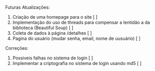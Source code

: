 Futuras Atualizações:

1. Criação de uma homepage para o site [ ]
2. Implementação do uso de threads para compensar a lentidão a da biblioteca (Beautiful Soup) [ ]
3. Coleta de dados à página /detalhes [ ]
4. Pagina do usuário (mudar senha, email, nome de uusuário) [ ]


Correções:

1. Possiveis falhas no sistema de login [ ]
2. Implementar a criptografia no sistema de login usando md5 [ ]
